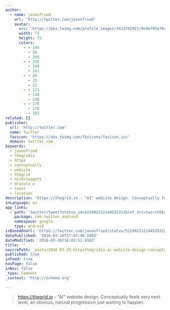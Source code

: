 ```yaml
---
author:
  - name: jasonfried
    url: 'http://twitter.com/jasonfried'
    avatar:
      src: 'https://pbs.twimg.com/profile_images/3413742921/0e9ef95e76c4a965b9b177fa2267d6c1_bigger.png'
      width: 73
      height: 73
      colors:
        - - 144
          - 30
          - 200
        - - 236
          - 240
          - 241
        - - 18
          - 15
          - 22
        - - 123
          - 136
          - 148
        - - 176
          - 178
          - 182
related: []
publisher:
  url: 'http://twitter.com'
  name: Twitter
  favicon: 'https://abs.twimg.com/favicons/favicon.ico'
  domain: twitter.com
keywords:
  - jasonfried
  - thegridio
  - https
  - conceptually
  - website
  - thegrid
  - nicksloggett
  - dracula_x
  - tweet
  - location
description: 'https://thegrid.io - "AI" website design. Conceptually feels very next level, an obvious, natural progression just waiting to happen.'
inLanguage: en
app_links:
  - path: 'twitter/tweet?status_id=522492212144525312&ref_src=twsrc%5Egoogle%7Ctwcamp%5Eandroidseo%7Ctwgr%5Estatus%7Ctwterm%5E522492212144525312'
    package: com.twitter.android
    namespace: google
    type: android
isBasedOnUrl: 'https://twitter.com/jasonfried/status/522492212144525312'
datePublished: '2016-03-26T17:47:40.588Z'
dateModified: '2016-03-26T16:03:51.916Z'
title: ''
sourcePath: _posts/2016-03-25-httpsthegridio-ai-website-design-conceptually-feels.md
published: true
inFeed: true
hasPage: false
inNav: false
_type: Comment
_context: 'http://schema.org'

---
```

> https://thegrid.io - "AI" website design. Conceptually feels very next level, an obvious, natural progression just waiting to happen.